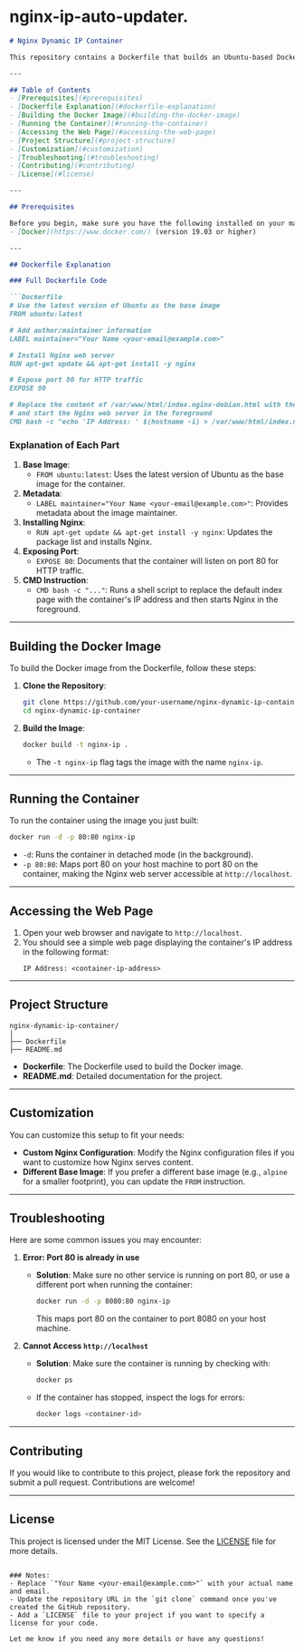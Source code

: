 # nginx-ip-auto-updater.

```markdown
# Nginx Dynamic IP Container

This repository contains a Dockerfile that builds an Ubuntu-based Docker image running Nginx. The Nginx web server is configured to display the container's IP address on the default Nginx landing page. This setup is useful for dynamically displaying the container's internal IP address and demonstrates how to automate web content updates using shell scripting within a Docker container.

---

## Table of Contents
- [Prerequisites](#prerequisites)
- [Dockerfile Explanation](#dockerfile-explanation)
- [Building the Docker Image](#building-the-docker-image)
- [Running the Container](#running-the-container)
- [Accessing the Web Page](#accessing-the-web-page)
- [Project Structure](#project-structure)
- [Customization](#customization)
- [Troubleshooting](#troubleshooting)
- [Contributing](#contributing)
- [License](#license)

---

## Prerequisites

Before you begin, make sure you have the following installed on your machine:
- [Docker](https://www.docker.com/) (version 19.03 or higher)

---

## Dockerfile Explanation

### Full Dockerfile Code

```Dockerfile
# Use the latest version of Ubuntu as the base image
FROM ubuntu:latest

# Add author/maintainer information
LABEL maintainer="Your Name <your-email@example.com>"

# Install Nginx web server
RUN apt-get update && apt-get install -y nginx

# Expose port 80 for HTTP traffic
EXPOSE 80

# Replace the content of /var/www/html/index.nginx-debian.html with the container's IP address
# and start the Nginx web server in the foreground
CMD bash -c "echo 'IP Address: ' $(hostname -i) > /var/www/html/index.nginx-debian.html && nginx -g 'daemon off;'"
```

### Explanation of Each Part

1. **Base Image**: 
   - `FROM ubuntu:latest`: Uses the latest version of Ubuntu as the base image for the container.
2. **Metadata**:
   - `LABEL maintainer="Your Name <your-email@example.com>"`: Provides metadata about the image maintainer.
3. **Installing Nginx**:
   - `RUN apt-get update && apt-get install -y nginx`: Updates the package list and installs Nginx.
4. **Exposing Port**:
   - `EXPOSE 80`: Documents that the container will listen on port 80 for HTTP traffic.
5. **CMD Instruction**:
   - `CMD bash -c "..."`: Runs a shell script to replace the default index page with the container's IP address and then starts Nginx in the foreground.

---

## Building the Docker Image

To build the Docker image from the Dockerfile, follow these steps:

1. **Clone the Repository**:
   ```bash
   git clone https://github.com/your-username/nginx-dynamic-ip-container.git
   cd nginx-dynamic-ip-container
   ```
   
2. **Build the Image**:
   ```bash
   docker build -t nginx-ip .
   ```
   - The `-t nginx-ip` flag tags the image with the name `nginx-ip`.

---

## Running the Container

To run the container using the image you just built:

```bash
docker run -d -p 80:80 nginx-ip
```

- `-d`: Runs the container in detached mode (in the background).
- `-p 80:80`: Maps port 80 on your host machine to port 80 on the container, making the Nginx web server accessible at `http://localhost`.

---

## Accessing the Web Page

1. Open your web browser and navigate to `http://localhost`.
2. You should see a simple web page displaying the container's IP address in the following format:
   ```
   IP Address: <container-ip-address>
   ```

---

## Project Structure

```
nginx-dynamic-ip-container/
│
├── Dockerfile
├── README.md
```

- **Dockerfile**: The Dockerfile used to build the Docker image.
- **README.md**: Detailed documentation for the project.

---

## Customization

You can customize this setup to fit your needs:
- **Custom Nginx Configuration**: Modify the Nginx configuration files if you want to customize how Nginx serves content.
- **Different Base Image**: If you prefer a different base image (e.g., `alpine` for a smaller footprint), you can update the `FROM` instruction.

---

## Troubleshooting

Here are some common issues you may encounter:

1. **Error: Port 80 is already in use**
   - **Solution**: Make sure no other service is running on port 80, or use a different port when running the container:
     ```bash
     docker run -d -p 8080:80 nginx-ip
     ```
     This maps port 80 on the container to port 8080 on your host machine.

2. **Cannot Access `http://localhost`**
   - **Solution**: Make sure the container is running by checking with:
     ```bash
     docker ps
     ```
   - If the container has stopped, inspect the logs for errors:
     ```bash
     docker logs <container-id>
     ```

---

## Contributing

If you would like to contribute to this project, please fork the repository and submit a pull request. Contributions are welcome!

---

## License

This project is licensed under the MIT License. See the [LICENSE](LICENSE) file for more details.
```

### Notes:
- Replace `"Your Name <your-email@example.com>"` with your actual name and email.
- Update the repository URL in the `git clone` command once you've created the GitHub repository.
- Add a `LICENSE` file to your project if you want to specify a license for your code.

Let me know if you need any more details or have any questions!
